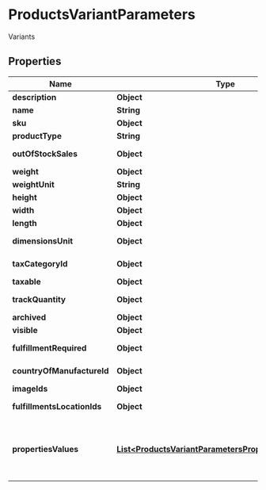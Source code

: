 

# ProductsVariantParameters

Variants

## Properties

| Name | Type | Description | Notes |
|------------ | ------------- | ------------- | -------------|
|**description** | **Object** | Description |  [optional] |
|**name** | **String** | Name |  |
|**sku** | **Object** | SKU |  [optional] |
|**productType** | **String** | Type |  |
|**outOfStockSales** | **Object** | Out of stock sales |  [optional] |
|**weight** | **Object** | Weight |  [optional] |
|**weightUnit** | **String** | Weight unit |  |
|**height** | **Object** | Height |  [optional] |
|**width** | **Object** | Width |  [optional] |
|**length** | **Object** | Length |  [optional] |
|**dimensionsUnit** | **Object** | Dimensions unit |  [optional] |
|**taxCategoryId** | **Object** | Tax category ID |  [optional] |
|**taxable** | **Object** | Taxable |  [optional] |
|**trackQuantity** | **Object** | Track Quantity |  [optional] |
|**archived** | **Object** | Archived |  [optional] |
|**visible** | **Object** | Is visible |  [optional] |
|**fulfillmentRequired** | **Object** | Fulfillment required |  [optional] |
|**countryOfManufactureId** | **Object** | Country of manufacture |  [optional] |
|**imageIds** | **Object** | Image IDs |  [optional] |
|**fulfillmentsLocationIds** | **Object** | Fulfillments Location IDs |  [optional] |
|**propertiesValues** | [**List&lt;ProductsVariantParametersPropertiesValuesInner&gt;**](ProductsVariantParametersPropertiesValuesInner.md) | The property values of the Variant. e.g. &#39;Large&#39;, &#39;Red&#39; etc. |  [optional] |



